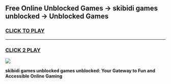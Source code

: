 
## Free Online Unblocked Games → skibidi games unblocked → Unblocked Games
<h3>
<a href="https://premium.freeplayer.one?title=skibidi_games_unblocked&ref=21F">CLICK TO PLAY</a></h3>
<hr>

<h3>
<a href="https://premium.freeplayer.one?title=skibidi_games_unblocked&ref=21F">CLICK 2 PLAY</a>
  
</h3>

<a href="https://premium.freeplayer.one?title=skibidi_games_unblocked&ref=21F/"><img src="https://clearcache.store/games.png"></a>


**skibidi games unblocked games unblocked: Your Gateway to Fun and Accessible Online Gaming**
